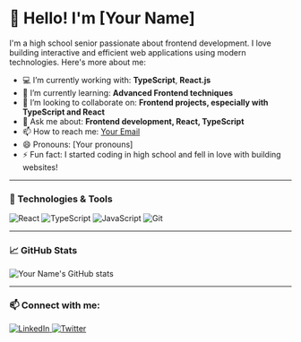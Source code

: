 # 👋 Hello! I'm [Your Name]

I'm a high school senior passionate about frontend development. I love building interactive and efficient web applications using modern technologies. Here's more about me:

- 💻 I’m currently working with: **TypeScript**, **React.js**  
- 🌱 I’m currently learning: **Advanced Frontend techniques**  
- 👯 I’m looking to collaborate on: **Frontend projects, especially with TypeScript and React**  
- 💬 Ask me about: **Frontend development, React, TypeScript**  
- 📫 How to reach me: [Your Email](mailto:your-email@example.com)  
- 😄 Pronouns: [Your pronouns]  
- ⚡ Fun fact: I started coding in high school and fell in love with building websites!

---

### 🔧 Technologies & Tools

<p>
  <img src="https://img.shields.io/badge/React-20232A?style=for-the-badge&logo=react&logoColor=61DAFB" alt="React" />
  <img src="https://img.shields.io/badge/TypeScript-007ACC?style=for-the-badge&logo=typescript&logoColor=white" alt="TypeScript" />
  <img src="https://img.shields.io/badge/JavaScript-F7DF1E?style=for-the-badge&logo=javascript&logoColor=black" alt="JavaScript" />
  <img src="https://img.shields.io/badge/Git-F05032?style=for-the-badge&logo=git&logoColor=white" alt="Git" />
</p>

---

### 📈 GitHub Stats

![Your Name's GitHub stats](https://github-readme-stats.vercel.app/api?username=your-github-username&show_icons=true&theme=radical)

---

### 📫 Connect with me:

<p>
  <a href="https://www.linkedin.com/in/your-profile" target="_blank">
    <img src="https://img.shields.io/badge/LinkedIn-0077B5?style=for-the-badge&logo=linkedin&logoColor=white" alt="LinkedIn" />
  </a>
  <a href="https://twitter.com/your-twitter" target="_blank">
    <img src="https://img.shields.io/badge/Twitter-1DA1F2?style=for-the-badge&logo=twitter&logoColor=white" alt="Twitter" />
  </a>
</p>
